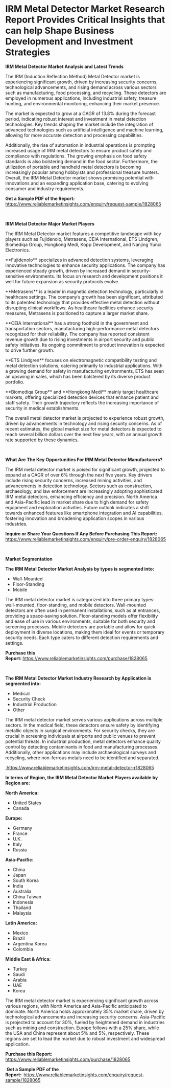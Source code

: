 <p><h1>IRM Metal Detector Market Research Report Provides Critical Insights that can help Shape Business Development and Investment Strategies</h1></p><p><strong>IRM Metal Detector Market Analysis and Latest Trends</strong></p>
<p><p>The IRM (Induction Reflection Method) Metal Detector market is experiencing significant growth, driven by increasing security concerns, technological advancements, and rising demand across various sectors such as manufacturing, food processing, and recycling. These detectors are employed in numerous applications, including industrial safety, treasure hunting, and environmental monitoring, enhancing their market presence.</p><p>The market is expected to grow at a CAGR of 13.8% during the forecast period, indicating robust interest and investment in metal detection technologies. Key trends shaping the market include the integration of advanced technologies such as artificial intelligence and machine learning, allowing for more accurate detection and processing capabilities. </p><p>Additionally, the rise of automation in industrial operations is prompting increased usage of IRM metal detectors to ensure product safety and compliance with regulations. The growing emphasis on food safety standards is also bolstering demand in the food sector. Furthermore, the utilization of portable and handheld metal detectors is becoming increasingly popular among hobbyists and professional treasure hunters. Overall, the IRM Metal Detector market shows promising potential with innovations and an expanding application base, catering to evolving consumer and industry requirements.</p></p>
<p><strong>Get a Sample PDF of the Report:&nbsp;</strong> <a href="https://www.reliablemarketinsights.com/enquiry/request-sample/1828065?utm_campaign=2441&utm_medium=2&utm_source=Github&utm_content=ia&utm_term=14042025&utm_id=irm-metal-detector">https://www.reliablemarketinsights.com/enquiry/request-sample/1828065</a></p>
<p>&nbsp;</p>
<p><strong>IRM Metal Detector Major Market Players</strong></p>
<p><p>The IRM Metal Detector market features a competitive landscape with key players such as Fujidenolo, Metrasens, CEIA International, ETS Lindgren, Biomediqa Group, Hongkong Medi, Kopp Development, and Nanjing Yunci Electronics.</p><p>**Fujidenolo** specializes in advanced detection systems, leveraging innovative technologies to enhance security applications. The company has experienced steady growth, driven by increased demand in security-sensitive environments. Its focus on research and development positions it well for future expansion as security protocols evolve.</p><p>**Metrasens** is a leader in magnetic detection technology, particularly in healthcare settings. The company’s growth has been significant, attributed to its patented technology that provides effective metal detection without disrupting clinical workflows. As healthcare facilities enhance security measures, Metrasens is positioned to capture a larger market share.</p><p>**CEIA International** has a strong foothold in the government and transportation sectors, manufacturing high-performance metal detectors recognized for their reliability. The company has reported consistent revenue growth due to rising investments in airport security and public safety initiatives. Its ongoing commitment to product innovation is expected to drive further growth.</p><p>**ETS Lindgren** focuses on electromagnetic compatibility testing and metal detection solutions, catering primarily to industrial applications. With a growing demand for safety in manufacturing environments, ETS has seen an upswing in sales, which has been bolstered by its diverse product portfolio.</p><p>**Biomediqa Group** and **Hongkong Medi** mainly target healthcare markets, offering specialized detection devices that enhance patient and staff safety. Their growth trajectory reflects the increasing importance of security in medical establishments.</p><p>The overall metal detector market is projected to experience robust growth, driven by advancements in technology and rising security concerns. As of recent estimates, the global market size for metal detectors is expected to reach several billion dollars over the next few years, with an annual growth rate supported by these dynamics.</p></p>
<p>&nbsp;</p>
<p><strong>What Are The Key Opportunities For IRM Metal Detector Manufacturers?</strong></p>
<p><p>The IRM metal detector market is poised for significant growth, projected to expand at a CAGR of over 6% through the next five years. Key drivers include rising security concerns, increased mining activities, and advancements in detection technology. Sectors such as construction, archaeology, and law enforcement are increasingly adopting sophisticated IRM metal detectors, enhancing efficiency and precision. North America and Asia-Pacific lead in market share due to high demand for safety equipment and exploration activities. Future outlook indicates a shift towards enhanced features like smartphone integration and AI capabilities, fostering innovation and broadening application scopes in various industries.</p></p>
<p><strong>Inquire or Share Your Questions If Any Before Purchasing This Report:</strong> <a href="https://www.reliablemarketinsights.com/enquiry/pre-order-enquiry/1828065?utm_campaign=2441&utm_medium=2&utm_source=Github&utm_content=ia&utm_term=14042025&utm_id=irm-metal-detector">https://www.reliablemarketinsights.com/enquiry/pre-order-enquiry/1828065</a></p>
<p>&nbsp;</p>
<p><strong>Market Segmentation</strong></p>
<p><strong>The IRM Metal Detector Market Analysis by types is segmented into:</strong></p>
<p><ul><li>Wall-Mounted</li><li>Floor-Standing</li><li>Mobile</li></ul></p>
<p><p>The IRM metal detector market is categorized into three primary types: wall-mounted, floor-standing, and mobile detectors. Wall-mounted detectors are often used in permanent installations, such as at entrances, providing a space-saving solution. Floor-standing models offer flexibility and ease of use in various environments, suitable for both security and screening processes. Mobile detectors are portable and allow for quick deployment in diverse locations, making them ideal for events or temporary security needs. Each type caters to different detection requirements and settings.</p></p>
<p><strong>Purchase this Report:&nbsp;</strong><a href="https://www.reliablemarketinsights.com/purchase/1828065?utm_campaign=2441&utm_medium=2&utm_source=Github&utm_content=ia&utm_term=14042025&utm_id=irm-metal-detector">https://www.reliablemarketinsights.com/purchase/1828065</a></p>
<p>&nbsp;</p>
<p><strong>The IRM Metal Detector Market Industry Research by Application is segmented into:</strong></p>
<p><ul><li>Medical</li><li>Security Check</li><li>Industrial Production</li><li>Other</li></ul></p>
<p><p>The IRM metal detector market serves various applications across multiple sectors. In the medical field, these detectors ensure safety by identifying metallic objects in surgical environments. For security checks, they are crucial in screening individuals at airports and public venues to prevent potential threats. In industrial production, metal detectors enhance quality control by detecting contaminants in food and manufacturing processes. Additionally, other applications may include archaeological surveys and recycling, where non-ferrous metals need to be identified and separated.</p></p>
<p><a href="https://www.reliablemarketinsights.com/irm-metal-detector-r1828065?utm_campaign=2441&utm_medium=2&utm_source=Github&utm_content=ia&utm_term=14042025&utm_id=irm-metal-detector">&nbsp;https://www.reliablemarketinsights.com/irm-metal-detector-r1828065</a></p>
<p><strong>In terms of Region, the IRM Metal Detector Market Players available by Region are:</strong></p>
<p>
    <p> <strong> North America: </strong>
        <ul>
            <li>United States</li>
            <li>Canada</li>
        </ul>
        </p> 
    <p> <strong> Europe: </strong>
        <ul>
            <li>Germany</li>
            <li>France</li>
            <li>U.K.</li>
            <li>Italy</li>
            <li>Russia</li>
        </ul>
        </p> 
    <p> <strong> Asia-Pacific: </strong>
        <ul>
            <li>China</li>
            <li>Japan</li>
            <li>South Korea</li>
            <li>India</li>
            <li>Australia</li>
            <li>China Taiwan</li>
            <li>Indonesia</li>
            <li>Thailand</li>
            <li>Malaysia</li>
        </ul>
        </p> 
    <p> <strong> Latin America: </strong>
        <ul>
            <li>Mexico</li>
            <li>Brazil</li>
            <li>Argentina Korea</li>
            <li>Colombia</li>
        </ul>
        </p> 
    <p> <strong> Middle East & Africa: </strong>
        <ul>
            <li>Turkey</li>
            <li>Saudi</li>
            <li>Arabia</li>
            <li>UAE</li>
            <li>Korea</li>
        </ul>
    </p>
    </p>
<p><p>The IRM metal detector market is experiencing significant growth across various regions, with North America and Asia-Pacific anticipated to dominate. North America holds approximately 35% market share, driven by technological advancements and increasing security concerns. Asia-Pacific is projected to account for 30%, fueled by heightened demand in industries such as mining and construction. Europe follows with a 25% share, while the USA and China represent about 5% and 5%, respectively. These regions are set to lead the market due to robust investment and widespread application.</p></p>
<p><strong>Purchase this Report: </strong><a href="https://www.reliablemarketinsights.com/purchase/1828065?utm_campaign=2441&utm_medium=2&utm_source=Github&utm_content=ia&utm_term=14042025&utm_id=irm-metal-detector">https://www.reliablemarketinsights.com/purchase/1828065</a></p>
<p>&nbsp;<strong>Get a Sample PDF of the Report:&nbsp;&nbsp;</strong><a href="https://www.reliablemarketinsights.com/enquiry/request-sample/1828065?utm_campaign=2441&utm_medium=2&utm_source=Github&utm_content=ia&utm_term=14042025&utm_id=irm-metal-detector">https://www.reliablemarketinsights.com/enquiry/request-sample/1828065</a></p>
<p><strong></strong></p>
<p><p></p><p></p><p></p></p>